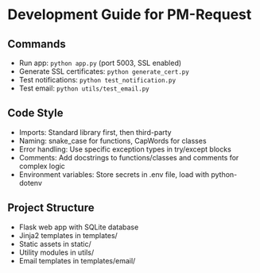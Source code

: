 # Development Guide for PM-Request

## Commands
- Run app: `python app.py` (port 5003, SSL enabled)
- Generate SSL certificates: `python generate_cert.py`
- Test notifications: `python test_notification.py`
- Test email: `python utils/test_email.py`

## Code Style
- Imports: Standard library first, then third-party
- Naming: snake_case for functions, CapWords for classes
- Error handling: Use specific exception types in try/except blocks
- Comments: Add docstrings to functions/classes and comments for complex logic
- Environment variables: Store secrets in .env file, load with python-dotenv

## Project Structure
- Flask web app with SQLite database
- Jinja2 templates in templates/
- Static assets in static/
- Utility modules in utils/
- Email templates in templates/email/